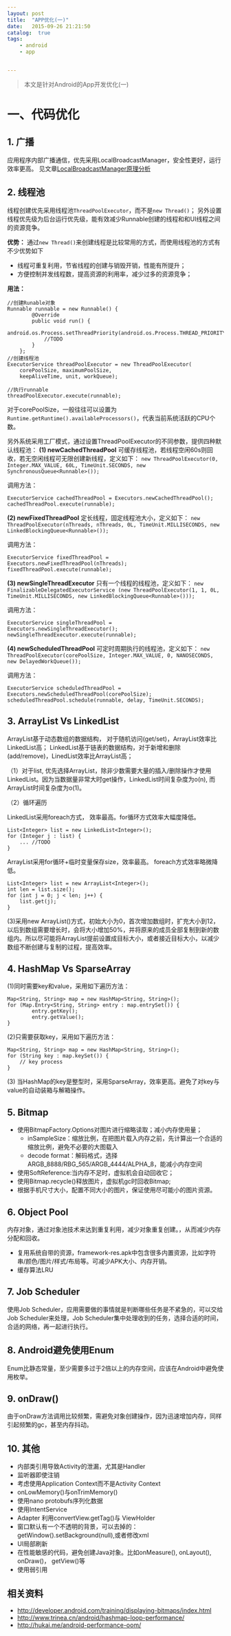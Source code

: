 ```yaml
---
layout: post
title:  "APP优化(一)"
date:   2015-09-26 21:21:50
catalog:  true
tags:
    - android
    - app


---
```


> 本文是针对Android的App开发优化(一)


# 一、代码优化

## 1.  广播

应用程序内部广播通信，优先采用LocalBroadcastManager，安全性更好，运行效率更高。 
见文章[LocalBroadcastManager原理分析](https://panard313.github.io/2017/4/23/local_broadcast_manager)


## 2.  线程池

线程创建优先采用线程池`ThreadPoolExecutor`，而不是`new Thread()`；
另外设置线程优先级为后台运行优先级，能有效减少Runnable创建的线程和和UI线程之间的资源竞争。

**优势：** 通过`new Thread()`来创建线程是比较常用的方式，而使用线程池的方式有不少优势如下

- 线程可重复利用，节省线程的创建与销毁开销，性能有所提升；
- 方便控制并发线程数，提高资源的利用率，减少过多的资源竞争；


**用法：**

    //创建Runable对象
    Runnable runnable = new Runnable() {
            @Override
            public void run() {
                android.os.Process.setThreadPriority(android.os.Process.THREAD_PRIORITY_BACKGROUND);
                //TODO
            }
        };
    //创建线程池
    ExecutorService threadPoolExecutor = new ThreadPoolExecutor(
        corePoolSize, maximumPoolSize,
        keepAliveTime, unit, workQueue);

    //执行runnable
    threadPoolExecutor.execute(runnable);

对于corePoolSize，一般往往可以设置为`Runtime.getRuntime().availableProcessors()`，代表当前系统活跃的CPU个数。

另外系统采用工厂模式，通过设置ThreadPoolExecutor的不同参数，提供四种默认线程池：
**(1) newCachedThreadPool**
可缓存线程池，若线程空闲60s则回收，若无空闲线程可无限创建新线程，定义如下：
    `new ThreadPoolExecutor(0, Integer.MAX_VALUE,
                              60L, TimeUnit.SECONDS,
                              new SynchronousQueue<Runnable>());`

调用方法：

    ExecutorService cachedThreadPool = Executors.newCachedThreadPool();
    cachedThreadPool.execute(runnable);

**(2) newFixedThreadPool**
定长线程，固定线程池大小，定义如下：
    `new ThreadPoolExecutor(nThreads, nThreads,
                                      0L, TimeUnit.MILLISECONDS,
                                      new LinkedBlockingQueue<Runnable>());`

调用方法：

    ExecutorService fixedThreadPool = Executors.newFixedThreadPool(nThreads);
    fixedThreadPool.execute(runnable);

**(3) newSingleThreadExecutor**
只有一个线程的线程池，定义如下：
    `new FinalizableDelegatedExecutorService
            (new ThreadPoolExecutor(1, 1,
                                    0L, TimeUnit.MILLISECONDS,
                                    new LinkedBlockingQueue<Runnable>()));`

调用方法：

    ExecutorService singleThreadPool = Executors.newSingleThreadExecutor();
    newSingleThreadExecutor.execute(runnable);

**(4) newScheduledThreadPool**
可定时周期执行的线程池，定义如下：
    `new ThreadPoolExecutor(corePoolSize, Integer.MAX_VALUE, 0, NANOSECONDS,
              new DelayedWorkQueue());`

调用方法：

    ExecutorService scheduledThreadPool = Executors.newScheduledThreadPool(corePoolSize);
    scheduledThreadPool.schedule(runnable, delay, TimeUnit.SECONDS);

## 3.  ArrayList Vs LinkedList
ArrayList基于动态数组的数据结构， 对于随机访问(get/set)，ArrayList效率比LinkedList高；
LinkedList基于链表的数据结构，对于新增和删除(add/remove)，LinedList效率比ArrayList高；

（1）对于list, 优先选择ArrayList，除非少数需要大量的插入/删除操作才使用LinkedList。因为当数据量非常大时get操作，LinkedList时间复杂度为o(n), 而ArrayList时间复杂度为o(1)。

（2）循环遍历

LinkedList采用foreach方式， 效率最高。for循环方式效率大幅度降低。

    List<Integer> list = new LinkedList<Integer>();
    for (Integer j : list) {
        ... //TODO
    }

ArrayList采用for循环+临时变量保存size，效率最高。 foreach方式效率略微降低。

    List<Integer> list = new ArrayList<Integer>();
    int len = list.size();
    for (int j = 0; j < len; j++) {
        list.get(j);
    }


(3)采用new ArrayList()方式，初始大小为0，首次增加数组时，扩充大小到12，以后到数组需要增长时，会将大小增加50%，并将原来的成员全部复制到新的数组内。所以尽可能将ArrayList提前设置成目标大小，或者接近目标大小，以减少数组不断创建与复制的过程，提高效率。

## 4.  HashMap Vs SparseArray

(1)同时需要key和value，采用如下遍历方法：

    Map<String, String> map = new HashMap<String, String>();
    for (Map.Entry<String, String> entry : map.entrySet()) {
            entry.getKey();
            entry.getValue();
    }

(2)只需要获取key，采用如下遍历方法：

    Map<String, String> map = new HashMap<String, String>();
    for (String key : map.keySet()) {
        // key process
    }

 (3) 当HashMap的key是整型时，采用SparseArray，效率更高。避免了对key与value的自动装箱与解箱操作。



## 5. Bitmap

- 使用BitmapFactory.Options对图片进行缩略读取；减小内存使用量；
    - inSampleSize：缩放比例，在把图片载入内存之前，先计算出一个合适的缩放比例，避免不必要的大图载入
    - decode format：解码格式，选择ARGB_8888/RBG_565/ARGB_4444/ALPHA_8，能减小内存空间
- 使用SoftReference:当内存不足时，虚拟机会自动回收它；
- 使用Bitmap.recycle()释放图片，虚拟机gc时回收Bitmap;
- 根据手机尺寸大小，配置不同大小的图片，保证使用尽可能小的图片资源。


## 6. Object Pool
内存对象，通过对象池技术来达到重复利用，减少对象重复创建。，从而减少内存分配和回收。

- 复用系统自带的资源，framework-res.apk中包含很多内置资源，比如字符串/颜色/图片/样式/布局等。可减少APK大小、内存开销。
-  缓存算法LRU

## 7. Job Scheduler
使用Job Scheduler，应用需要做的事情就是判断哪些任务是不紧急的，可以交给Job Scheduler来处理，Job Scheduler集中处理收到的任务，选择合适的时间，合适的网络，再一起进行执行。



## 8. Android避免使用Enum
Enum比静态常量，至少需要多过于2倍以上的内存空间，应该在Android中避免使用枚举。


## 9. onDraw()
由于onDraw方法调用比较频繁，需避免对象创建操作，因为迅速增加内存，同样引起频繁的gc，甚至内存抖动。

## 10. 其他

- 内部类引用导致Activity的泄漏，尤其是Handler
- 监听器即使注销
- 考虑使用Application Context而不是Activity Context
- onLowMemory()与onTrimMemory()
- 使用nano protobufs序列化数据
- 使用IntentService
- Adapter 利用convertView.getTag()与 ViewHolder
- 窗口默认有一个不透明的背景，可以去掉的： getWindow().setBackground(null),或者修改xml
- UI局部刷新
- 在性能敏感的代码，避免创建Java对象。比如onMeasure(), onLayout(), onDraw()， getView()等
- 使用弱引用


## 相关资料

- <http://developer.android.com/training/displaying-bitmaps/index.html>
- <http://www.trinea.cn/android/hashmap-loop-performance/>
- <http://hukai.me/android-performance-oom/>
